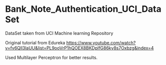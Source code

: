 # Bank_Note_Authentication_UCI_DataSet
DataSet taken from UCI Machine learning Repository

Original tutorial from Edureka
https://www.youtube.com/watch?v=fv6Qll3laUU&list=PL9ooVrP1hQOEX8BKDplfG86ky8s7Oxbzg&index=4

Used Multilayer Perceptron for better results.
